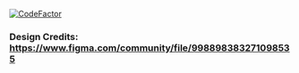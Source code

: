 [![CodeFactor](https://www.codefactor.io/repository/github/abhisheksharm-3/trip-website/badge)](https://www.codefactor.io/repository/github/abhisheksharm-3/trip-website)
### Design Credits: https://www.figma.com/community/file/998898383271098535